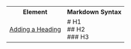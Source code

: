 <ul>
  <table style = "width:100%">
    <tr>
      <th>Element</th>
      <th>Markdown Syntax</th>
    </tr>
    <tr>
      <td><a href= "https://www.markdown.guide.org">Adding a Heading</a></td>      
      <td># H1 <br> ## H2 <br> ### H3</td>
    </tr>
  </table>
</ul>
